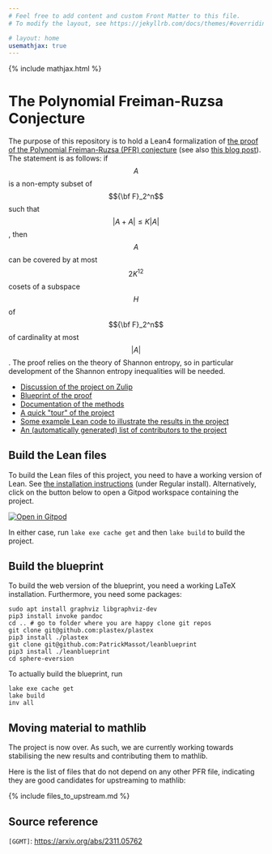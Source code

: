 ```yaml
---
# Feel free to add content and custom Front Matter to this file.
# To modify the layout, see https://jekyllrb.com/docs/themes/#overriding-theme-defaults

# layout: home
usemathjax: true
---
```


{% include mathjax.html %}

# The Polynomial Freiman-Ruzsa Conjecture

The purpose of this repository is to hold a Lean4 formalization of [the proof of the Polynomial Freiman-Ruzsa (PFR) conjecture](https://arxiv.org/abs/2311.05762) (see also [this blog post](https://terrytao.wordpress.com/2023/11/13/on-a-conjecture-of-marton)).  The statement is as follows: if $$A$$ is a non-empty subset of $${\bf F}_2^n$$ such that $$\vert A+A\vert \leq K\vert A\vert$$, then $$A$$ can be covered by at most $$2K^{12}$$ cosets of a subspace $$H$$ of $${\bf F}_2^n$$ of cardinality at most $$\vert A\vert$$.  The proof relies on the theory of Shannon entropy, so in particular development of the Shannon entropy inequalities will be needed.

* [Discussion of the project on Zulip](https://leanprover.zulipchat.com/#narrow/stream/412902-Polynomial-Freiman-Ruzsa-conjecture)
* [Blueprint of the proof](https://teorth.github.io/pfr/blueprint)
* [Documentation of the methods](https://teorth.github.io/pfr/docs)
* [A quick "tour" of the project](https://terrytao.wordpress.com/2023/11/18/formalizing-the-proof-of-pfr-in-lean4-using-blueprint-a-short-tour)
* [Some example Lean code to illustrate the results in the project](https://github.com/teorth/pfr/blob/master/examples.lean)
* [An (automatically generated) list of contributors to the project](https://github.com/teorth/pfr/graphs/contributors)

## Build the Lean files

To build the Lean files of this project, you need to have a working version of Lean.
See [the installation instructions](https://leanprover-community.github.io/get_started.html) (under Regular install).
Alternatively, click on the button below to open a Gitpod workspace containing the project.

[![Open in Gitpod](https://gitpod.io/button/open-in-gitpod.svg)](https://github.com/teorth/pfr)

In either case, run `lake exe cache get` and then `lake build` to build the project.

## Build the blueprint

To build the web version of the blueprint, you need a working LaTeX installation.
Furthermore, you need some packages:
```
sudo apt install graphviz libgraphviz-dev
pip3 install invoke pandoc
cd .. # go to folder where you are happy clone git repos
git clone git@github.com:plastex/plastex
pip3 install ./plastex
git clone git@github.com:PatrickMassot/leanblueprint
pip3 install ./leanblueprint
cd sphere-eversion
```

To actually build the blueprint, run
```
lake exe cache get
lake build
inv all
```

## Moving material to mathlib

The project is now over. As such, we are currently working towards stabilising the new results and contributing them to mathlib.

Here is the list of files that do not depend on any other PFR file, indicating they are good candidates for upstreaming to mathlib:

{% include files_to_upstream.md %}

## Source reference

`[GGMT]`: <https://arxiv.org/abs/2311.05762>

[GGMT]: https://arxiv.org/abs/2311.05762
